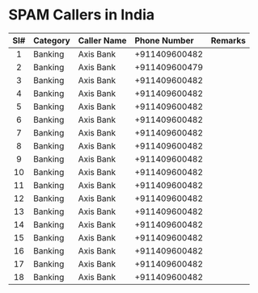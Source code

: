 # SPAM Callers in India 

| Sl#  | Category | Caller Name | Phone Number | Remarks |
|:----:|:---------|:------------|:-------------|:--------|
| 1    | Banking  | Axis Bank | +911409600482 |   |  | 
| 2    | Banking  | Axis Bank | +911409600479 |   |  | 
| 3    | Banking  | Axis Bank | +911409600482 |   |  | 
| 4    | Banking  | Axis Bank | +911409600482 |   |  | 
| 5    | Banking  | Axis Bank | +911409600482 |   |  | 
| 6    | Banking  | Axis Bank | +911409600482 |   |  | 
| 7    | Banking  | Axis Bank | +911409600482 |   |  | 
| 8    | Banking  | Axis Bank | +911409600482 |   |  | 
| 9    | Banking  | Axis Bank | +911409600482 |   |  | 
| 10   | Banking  | Axis Bank | +911409600482 |   |  | 
| 11   | Banking  | Axis Bank | +911409600482 |   |  | 
| 12   | Banking  | Axis Bank | +911409600482 |   |  | 
| 13   | Banking  | Axis Bank | +911409600482 |   |  | 
| 14   | Banking  | Axis Bank | +911409600482 |   |  | 
| 15   | Banking  | Axis Bank | +911409600482 |   |  | 
| 16   | Banking  | Axis Bank | +911409600482 |   |  | 
| 17   | Banking  | Axis Bank | +911409600482 |   |  | 
| 18   | Banking  | Axis Bank | +911409600482 |   |  | 

